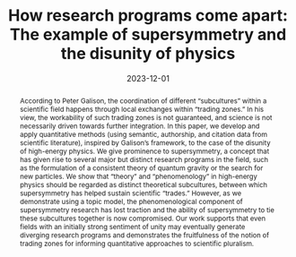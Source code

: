 ---
title: "How research programs come apart: The example of supersymmetry and the disunity of physics"
collection: publications
paperurl: 'https://direct.mit.edu/qss/article/4/3/671/117340/How-research-programs-come-apart-The-example-of'
link: https://direct.mit.edu/qss/article/4/3/671/117340/How-research-programs-come-apart-The-example-of
tags:
    - tag: Science and Collective Intelligence
      id: science-and-collective-intelligence
      color: '#D3D3D3'
      text_color: '#000000'
    - tag: Natural language processing
      id: natural-language-processing
      color: '#EEE8AA'
      text_color: '#000000'
    - tag: Networks
      id: networks
      color: '#AFEEEE'
      text_color: '#000000'
type: publications
date: 2023-12-01
venue: 'Quantitative Science Studies'
authors: <b>Gautheron L.</b>, Omodei E.
credit: 'Conceptualization, Methodology, Software, Formal analysis, Data Curation, Writing - Original Draft, Visualization'
abstract: "According to Peter Galison, the coordination of different “subcultures” within a scientific field happens through local exchanges within “trading zones.” In his view, the workability of such trading zones is not guaranteed, and science is not necessarily driven towards further integration. In this paper, we develop and apply quantitative methods (using semantic, authorship, and citation data from scientific literature), inspired by Galison’s framework, to the case of the disunity of high-energy physics. We give prominence to supersymmetry, a concept that has given rise to several major but distinct research programs in the field, such as the formulation of a consistent theory of quantum gravity or the search for new particles. We show that “theory” and “phenomenology” in high-energy physics should be regarded as distinct theoretical subcultures, between which supersymmetry has helped sustain scientific “trades.” However, as we demonstrate using a topic model, the phenomenological component of supersymmetry research has lost traction and the ability of supersymmetry to tie these subcultures together is now compromised. Our work supports that even fields with an initially strong sentiment of unity may eventually generate diverging research programs and demonstrates the fruitfulness of the notion of trading zones for informing quantitative approaches to scientific pluralism."
citation: ' Lucas Gautheron,  Elisa Omodei, &quot;How research programs come apart: The example of supersymmetry and the disunity of physics.&quot; Quantitative Science Studies, 2023.'
---